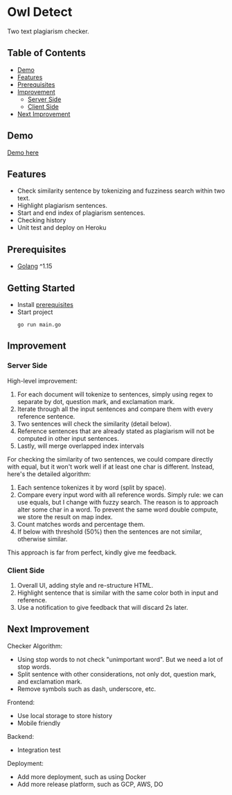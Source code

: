 
# Owl Detect

Two text plagiarism checker.

## Table of Contents

- [Demo](#demo)
- [Features](#features)
- [Prerequisites](#Prerequisites)
- [Improvement](#improvement)
    - [Server Side](#server-side)
    - [Client Side](#client-side)
- [Next Improvement](#next-improvement)

## Demo

[Demo here](http://owl-detect.herokuapp.com/)

## Features

- Check similarity sentence by tokenizing and fuzziness search within two text.
- Highlight plagiarism sentences.
- Start and end index of plagiarism sentences.
- Checking history
- Unit test and deploy on Heroku

## Prerequisites

- [Golang](https://go.dev/dl/) ^1.15

## Getting Started

- Install [prerequisites](#prerequisites)
- Start project
    ```
    go run main.go
    ```

## Improvement

### Server Side

High-level improvement:
1. For each document will tokenize to sentences, simply using regex to separate by dot, question mark, and exclamation mark.
2. Iterate through all the input sentences and compare them with every reference sentence.
3. Two sentences will check the similarity (detail below).
4. Reference sentences that are already stated as plagiarism will not be computed in other input sentences.
5. Lastly, will merge overlapped index intervals

For checking the similarity of two sentences, we could compare directly with equal, but it won't work well if at least one char is different.
Instead, here's the detailed algorithm:
1. Each sentence tokenizes it by word (split by space).
2. Compare every input word with all reference words.
Simply rule: we can use equals, but I change with fuzzy search.
The reason is to approach alter some char in a word.
To prevent the same word double compute, we store the result on map index.
3. Count matches words and percentage them.
4. If below with threshold (50%) then the sentences are not similar, otherwise similar.

This approach is far from perfect, kindly give me feedback.

### Client Side

1. Overall UI, adding style and re-structure HTML.
2. Highlight sentence that is similar with the same color both in input and reference.
3. Use a notification to give feedback that will discard 2s later.

## Next Improvement

Checker Algorithm:
- Using stop words to not check "unimportant word". But we need a lot of stop words.
- Split sentence with other considerations, not only dot, question mark, and exclamation mark.
- Remove symbols such as dash, underscore, etc.

Frontend:
- Use local storage to store history
- Mobile friendly

Backend:
- Integration test

Deployment:
- Add more deployment, such as using Docker
- Add more release platform, such as GCP, AWS, DO
